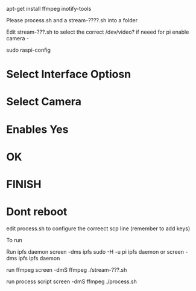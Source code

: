 apt-get install ffmpeg inotify-tools

Please  process.sh and a stream-????.sh into a folder

Edit stream-???.sh to select the correct /dev/video? if neeed
for pi enable camera -

sudo raspi-config 
# Select Interface Optiosn
# Select Camera
# Enables Yes
# OK
# FINISH
# Dont reboot


edit process.sh to configure the correect scp line (remember to add keys)


To run

Run ipfs daemon
screen -dms ipfs sudo -H -u pi ipfs daemon
or
screen -dms ipfs ipfs daemon

run ffmpeg
screen -dmS ffmpeg  ./stream-???.sh

run process script
screen -dmS ffmpeg  ./process.sh

